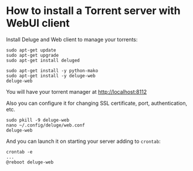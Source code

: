 # How to install a Torrent server with WebUI client

Install Deluge and Web client to manage your torrents:

```
sudo apt-get update
sudo apt-get upgrade
sudo apt-get install deluged

sudo apt-get install -y python-mako
sudo apt-get install -y deluge-web
deluge-web

```
You will have your torrent manager at [http://localhost:8112](http://localhost:8112)

Also you can configure it for changing SSL certificate, port, authentication, etc.
```
sudo pkill -9 deluge-web
nano ~/.config/deluge/web.conf
deluge-web

```
And you can launch it on starting your server adding to `crontab`:

```
crontab -e
...
@reboot deluge-web
```